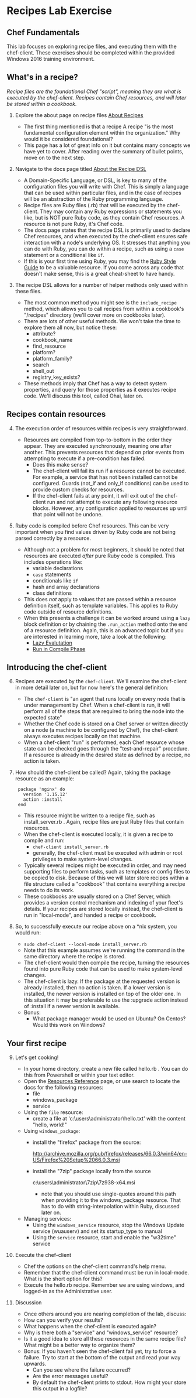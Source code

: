 # Recipes Lab Exercise
## Chef Fundamentals

This lab focuses on exploring recipe files, and executing them with the chef-client. These exercises should be completed within the provided Windows 2016 training environment.

## What's in a recipe?

_Recipe files are the foundational Chef "script", meaning they are what is executed by the chef-client. Recipes contain Chef resources, and will later be stored within a cookbook._

1. Explore the about page on recipe files [About Recipes](https://docs.chef.io/recipes.html)
   * The first thing mentioned is that a recipe A recipe "is the most fundamental configuration element within the organization." Why would it be considered foundational?
   * This page has a lot of great info on it but contains many concepts we have yet to cover. After reading over the summary of bullet points, move on to the next step.

2. Navigate to the docs page titled [About the Recipe DSL](https://docs.chef.io/dsl_recipe.html)
   * A Domain-Specific Language, or DSL, is key to many of the configuration files you will write with Chef. This is simply a language that can be used within particular files, and in the case of recipes will be an abstraction of the Ruby programming language.
   * Recipe files are Ruby files (.rb) that will be executed by the chef-client. They may contain any Ruby expressions or statements you like, but is NOT pure Ruby code, as they contain Chef resources. A resource is not pure Ruby, it's Chef code.
   * The docs page states that the recipe DSL is primarily used to declare Chef resources, and when executed by the chef-client ensures safe interaction with a node's underlying OS. It stresses that anything you can do with Ruby, you can do within a recipe, such as using a `case` statement or a conditional like `if`.
   * If this is your first time using Ruby, you may find the [Ruby Style Guide](https://docs.chef.io/ruby.html) to be a valuable resource. If you come across any code that doesn't make sense, this is a great cheat-sheet to have handy.

3. The recipe DSL allows for a number of helper methods only used within these files.
   * The most common method you might see is the `include_recipe` method, which allows you to call recipes from within a cookbook's "/recipes" directory (we'll cover more on cookbooks later).
   * There are lots of other useful methods. We won't take the time to explore them all now, but notice these:
     * attribute?
     * cookbook_name
     * find_resource
     * platform?
     * platform_family?
     * search
     * shell_out
     * registry_key_exists?
   * These methods imply that Chef has a way to detect system properties, and query for those properties as it executes recipe code. We'll discuss this tool, called Ohai, later on.

## Recipes contain resources

4. The execution order of resources within recipes is very straightforward.
   * Resources are compiled from top-to-bottom in the order they appear. They are executed synchronously, meaning one after another. This prevents resources that depend on prior events from attempting to execute if a pre-condition has failed.
     * Does this make sense?
     * The chef-client will fail its run if a resource cannot be executed. For example, a service that has not been installed cannot be configured. Guards (not_if and only_if conditions) can be used to provide custom checks for resources.
     * If the chef-client fails at any point, it will exit out of the chef-client run and not attempt to execute any following resource blocks.  However, any configuration applied to resources up until that point will not be undone.

5. Ruby code is compiled before Chef resources. This can be very important when you find values driven by Ruby code are not being parsed correctly by a resource.

   * Although not a problem for most beginners, it should be noted that resources are executed _after_ pure Ruby code is compiled. This includes operations like:
     * variable declarations
     * `case` statements
     * conditionals like `if`
     * hash and array declarations
     * class definitions
   * This does _not_ apply to values that are passed within a resource definition itself, such as template variables. This applies to Ruby code outside of resource definitions.
   * When this presents a challenge it can be worked around using a `lazy` block definition or by chaining the `.run_action` method onto the end of a resource definition. Again, this is an advanced topic but if you are interested in learning more, take a look at the following:
     * [Lazy Evalutation](https://docs.chef.io/resource_reference.html#lazy-evaluation)
     * [Run in Compile Phase](https://docs.chef.io/resource_reference.html#run-in-compile-phase)

## Introducing the chef-client

6. Recipes are executed by the `chef-client`. We'll examine the chef-client in more detail later on, but for now here's the general definition:
   * The `chef-client` is "an agent that runs locally on every node that is under management by Chef. When a chef-client is run, it will perform all of the steps that are required to bring the node into the expected state"
   * Whether the Chef code is stored on a Chef server or written directly on a node (a machine to be configured by Chef), the chef-client always executes recipes locally on that machine.
   * When a chef-client "run" is performed, each Chef resource whose state can be checked goes through the "test-and-repair" procedure. If a resource is already in the desired state as defined by a recipe, no action is taken.

7. How should the chef-client be called? Again, taking the package resource as an example:
   ```
    package 'nginx' do
      version '1.15.12'
      action :install
    end
   ```
   * This resource might be written to a recipe file, such as install_server.rb . Again, recipe files are just Ruby files that contain resources.
   * When the chef-client is executed locally, it is given a recipe to compile and run:
     * `chef-client install_server.rb`
     * generally, the chef-client must be executed with admin or root privileges to make system-level changes.
   * Typically several recipes might be executed in order, and may need supporting files to perform tasks, such as templates or config files to be copied to disk. Because of this we will later store recipes within a file structure called a "cookbook" that contains everything a recipe needs to do its work.
   * These cookbooks are usually stored on a Chef Server, which provides a version control mechanism and indexing of your fleet's details. If your recipes are stored locally instead, the chef-client is run in "local-mode", and handed a recipe or cookbook. 

8. So, to successfully execute our recipe above on a *nix system, you would run:
    * `sudo chef-client --local-mode install_server.rb`
    * Note that this example assumes we're running the command in the same directory where the recipe is stored.
    * The chef-client would then compile the recipe, turning the resources found into pure Ruby code that can be used to make system-level changes.
    * The chef-client is lazy. If the package at the requested version is already installed, then no action is taken. If a lower version is installed, the newer version is installed on top of the older one. In this situation it may be preferable to use the :upgrade action instead of :install if a newer version is available.
    * Bonus:
      * What package manager would be used on Ubuntu? On Centos? Would this work on Windows?

## Your first recipe

9. Let's get cooking! 
   * In your home directory, create a new file called hello.rb . You can do this from Powershell or within your text editor.
   * Open the [Resources Reference](https://docs.chef.io/resource_reference.html) page, or use search to locate the docs for the following resources:
     * file
     * windows_package
     * service
   * Using the `file` resource:
     * create a file at 'c:\users\administrator\hello.txt' with the content "hello, world!"
   * Using `windows_package`:
     * install the "firefox" package from the source:
     
       http://archive.mozilla.org/pub/firefox/releases/66.0.3/win64/en-US/Firefox%20Setup%2066.0.3.msi
     * install the "7zip" package locally from the source 

       c:\users\administrator\7zip\7z938-x64.msi
       * note that you should use single-quotes around this path when providing it to the windows_package resource. That has to do with string-interpolation within Ruby, discussed later on.
   * Managing services:
     * Using the `windows_service` resource, stop the Windows Update service (wuauserv) and set its startup_type to manual
     * Using the `service` resource, start and enable the "w32time" service

10. Execute the chef-client
    * Chef the options on the chef-client command's help menu.
    * Remember that the chef-client command must be run in local-mode. What is the short option for this?
    * Execute the hello.rb recipe. Remember we are using windows, and logged-in as the Administrative user.

11. Discussion
    * Once others around you are nearing completion of the lab, discuss:
    * How can you verify your results?
    * What happens when the chef-client is executed again?
    * Why is there both a "service" and "windows_service" resource?
    * Is it a good idea to store all these resources in the same recipe file? What might be a better way to organize them?
    * Bonus: If you haven't seen the chef-client fail yet, try to force a failure. Try to start at the bottom of the output and read your way upwards. 
      * Can you see where the failure occurred? 
      * Are the error messages useful? 
      * By default the chef-client prints to stdout. How might your store this output in a logfile?